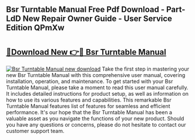 ## Bsr Turntable Manual Free Pdf Download - Part-LdD New Repair Owner Guide - User Service Edition QPmXw

# <h2><a href="http://bc314.oget.top/?id=Bsr+Turntable+Manual">🔗Download New 👉🔴 Bsr Turntable Manual</a></h2>

[![Bsr Turntable Manual new download](https://i.imgur.com/5g1atiW.png)](http://bc314.oget.top/?id=Bsr+Turntable+Manual)
Take the first step in mastering your new Bsr Turntable Manual with this comprehensive user manual, covering installation, operation, and maintenance. To get started with your Bsr Turntable Manual, please take a moment to read this user manual carefully. It includes detailed instructions for product setup, as well as information on how to use its various features and capabilities. This remarkable Bsr Turntable Manual features list of features for seamless and efficient performance. It's our hope that the Bsr Turntable Manual has been a valuable asset as you navigate the functions of your new product. Should you have any questions or concerns, please do not hesitate to contact our customer support team.
